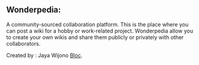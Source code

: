 ## Wonderpedia: 
A community-sourced collaboration platform. This is the place where you can post a wiki for a hobby or work-related project. Wonderpedia allow you to create your own wikis and share them publicly or privately with other collaborators.

Created by : Jaya Wijono [Bloc](http://bloc.io).
